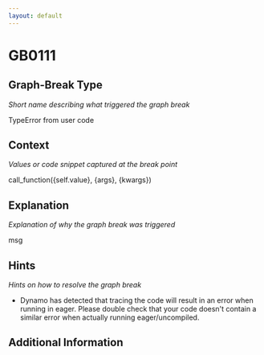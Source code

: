 ```yaml
---
layout: default
---
```

# GB0111

## Graph-Break Type
*Short name describing what triggered the graph break*

TypeError from user code

## Context
*Values or code snippet captured at the break point*

call_function({self.value}, {args}, {kwargs})

## Explanation
*Explanation of why the graph break was triggered*

msg

## Hints
*Hints on how to resolve the graph break*

- Dynamo has detected that tracing the code will result in an error when running in eager. Please double check that your code doesn't contain a similar error when actually running eager/uncompiled.


## Additional Information

<!-- ADDITIONAL INFORMATION START - Add custom information below this line -->

<!-- ADDITIONAL INFORMATION END -->

